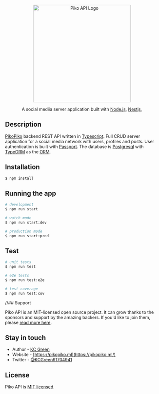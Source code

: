 <p align="center">
  <a href="http://piko.network/" target="blank"><img src="https://i.postimg.cc/Qt7vbbDN/Component-5-1.png" width="320" alt="Piko API Logo" /></a>
</p>

[travis-image]: https://api.travis-ci.org/nestjs/nest.svg?branch=master
[travis-url]: https://travis-ci.org/nestjs/nest
[linux-image]: https://img.shields.io/travis/nestjs/nest/master.svg?label=linux
[linux-url]: https://travis-ci.org/nestjs/nest
  
  <p align="center">A social mediia server application built with <a href="http://nodejs.org" target="blank">Node.js</a>, <a href="https://nestjs.com" target="blank">Nestjs</a>,</p>
    <p align="center">
</p>
  <!--[![Backers on Open Collective](https://opencollective.com/nest/backers/badge.svg)](https://opencollective.com/nest#backer)
  [![Sponsors on Open Collective](https://opencollective.com/nest/sponsors/badge.svg)](https://opencollective.com/nest#sponsor)-->

## Description

[PikoPiko](https://github.com/kcgreenn/pikopiko) backend REST API written in <a href="typescriptlang.org" target="blank">Typescript</a>. Full CRUD server application for a social media network with users, profiles and posts. User authentication is built with <a href="https://passportjs.org" target="blank">Passport</a>. The database is <a href="https://postgresql.org" target="blank">Postgresql</a> with <a href="https://typeorm.io" target="blank">TypeORM</a> as the <a href="https://en.wikipedia.org/wiki/Object-relational_mapping" target="blank">ORM</a>.

## Installation

```bash
$ npm install
```

## Running the app

```bash
# development
$ npm run start

# watch mode
$ npm run start:dev

# production mode
$ npm run start:prod
```

## Test

```bash
# unit tests
$ npm run test

# e2e tests
$ npm run test:e2e

# test coverage
$ npm run test:cov
```

//## Support

Piko API is an MIT-licensed open source project. It can grow thanks to the sponsors and support by the amazing backers. If you'd like to join them, please [read more here](url).

## Stay in touch

- Author - [KC Green](https://strangways.dev)
- Website - [https://pikopiko.ml](https://pikopiko.ml/)
- Twitter - [@KCGreen91704941](https://twitter.com/KCGreen91704941)

## License

  Piko API is [MIT licensed](LICENSE).
